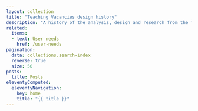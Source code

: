 ```yaml
---
layout: collection
title: "Teaching Vacancies design history"
description: "A history of the analysis, design and research from the Teaching vacancies service."
related:
  items:
  - text: User needs
    href: /user-needs
pagination:
  data: collections.search-index
  reverse: true
  size: 50
posts:
  title: Posts
eleventyComputed:
  eleventyNavigation:
    key: home
    title: "{{ title }}"
---
```

